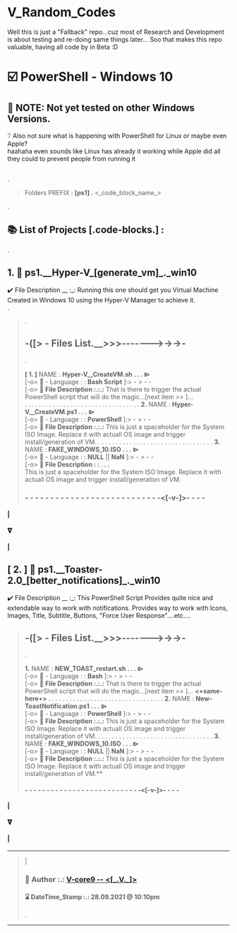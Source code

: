 # V_Random_Codes

Well this is just a "Fallback" repo...cuz most of Research and Development is about testing and re-doing same things later... Soo that makes this repo valuable, having all code by in Beta :D

>

# ☑️ PowerShell - Windows 10

## 🔶 NOTE: Not yet tested on other Windows Versions.

❔ Also not sure what is happening with PowerShell for Linux or maybe even Apple?  
 haahaha even sounds like Linux has already it working while Apple did all they could to prevent people from running it

##

.

> Folders PREFIX : **[ps1] .** <\_code_block_name\_>

.

## 📚 **List of Projects [.code-blocks.] :**
.
## **1. 🤟 ps1.\_\_Hyper-V\_[generate_vm]\_.\_win10**

✔️ File Description \__
:_: Running this one should get you Virtual Machine Created in Windows 10 using the Hyper-V Manager to achieve it.  
.

> .  
> ## **-([> - Files List.\_\_>>>------->->->-**
>
> .
>
>  **[ 1. ]** NAME :   **Hyper-V\_\_CreateVM.sh . . . ⧐**  
> [-o> 🔄 - Language  : :  **Bash Script** ]:> - >  -  -      
> [-o> 📜  **File Description  :.:.:**  That is there to trigger the actual PowerShell script that will do the magic...[next item >> ]...  
>     . . . . . . . . . . . . . . . . . . . . . . . . . . . . . . . . .
>  **2.** NAME :   **Hyper-V\_\_CreateVM.ps1 . . . ⧐**  
> [-o> 🔄 - Language  : :  **PowerShell** ]:> - >  -  -      
> [-o> 📜  **File Description  :.:.:**  This is just a spaceholder for the System ISO Image. Replace it with actuall OS image and trigger install/generation of VM.
>     . . . . . . . . . . . . . . . . . . . . . . . . . . . . . . . . .
>  **3.** NAME :   **FAKE_WINDOWS_10.ISO . . . ⧐**  
> [-o> 🔄 - Language  : :   **NULL** || **NaN** ]:> - >  -  -      
> [-o> 📜  **File Description : : . . .**    
>     This is just a spaceholder for the System ISO Image. Replace it with actuall OS image and trigger install/generation of VM.
>
> ### - - - - - - - - - - - - - - - - - - - - - - - - - - -<[-v-]>- - - -
#### |    
#### 𝛁 
#### |   
## **[ 2. ] 🤟 ps1.\_\_Toaster-2.0\_[better_notifications]\_.\_win10**

✔️ File Description \__
:_:  This PowerShell Script Provides quite nice and extendable way to work with notifications. Provides way to work with Icons, Images, Title, Subtitle, Buttons, "Force User Response"....etc....

>
> ## **-([> - Files List.\_\_>>>------->->->-**
>
> .
>
>   **1.** NAME :   **NEW\_TOAST\_restart.sh . . . ⧐**  
> [-o> 🔄 - Language  : :  **Bash** ]:> - >  -  -      
> [-o> 📜  **File Description  :.:.:**  That is there to trigger the actual PowerShell script that will do the magic...[next item >> ]... **<+same-here+>**
>     . . . . . . . . . . . . . . . . . . . . . . . . . . . . . . . . .
>   **2.** NAME :   **New-ToastNotification.ps1 . . . ⧐**  
> [-o> 🔄 - Language  : :  **PowerShell** ]:> - >  -  -      
> [-o> 📜  **File Description  :.:.:**  This is just a spaceholder for the System ISO Image. Replace it with actuall OS image and trigger install/generation of VM.
>     . . . . . . . . . . . . . . . . . . . . . . . . . . . . . . . . .
>   **3.** NAME :   **FAKE_WINDOWS_10.ISO . . . ⧐**  
> [-o> 🔄 - Language  : :  **NULL** || **NaN** ]:> - >  -  -      
> [-o> 📜  **File Description  :.:.:**  This is just a spaceholder for the System ISO Image. Replace it with actuall OS image and trigger install/generation of VM.** 
>
> #### - - - - - - - - - - - - - - - - - - - - - - - - - - **-<[-v-]>-** - - -      
#### |   
#### 𝛁 
#### |   

  ---      
   
>|       
>### 🧗 Author :.:  [**V-core9 -- <[\_.V.\_]>**]("https://github.com/V-core9")    
> #### ⌛ DateTime_Stamp :.: 28.09.2021 @ 10:10pm
> .  
>   

  ---    
> ## 
